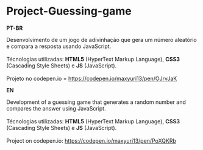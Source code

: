 # Project-Guessing-game

<strong>PT-BR</strong>

Desenvolvimento de um jogo de adivinhação que gera um número aleatório e compara a resposta usando JavaScript.
<br><br>
Técnologias utilizadas: <strong>HTML5</strong> (HyperText Markup Language), <strong>CSS3</strong> (Cascading Style Sheets) e <strong>JS</strong> (JavaScript).
<br><br>
Projeto no codepen.io = https://codepen.io/maxyuri13/pen/OJrvJaK

<strong>EN</strong>

Development of a guessing game that generates a random number and compares the answer using JavaScript.
<br><br>
Técnologias utilizadas: <strong>HTML5</strong> (HyperText Markup Language), <strong>CSS3</strong> (Cascading Style Sheets) e <strong>JS</strong> (JavaScript).
<br><br>
Project on codepen.io: https://codepen.io/maxyuri13/pen/PoXQKRb
